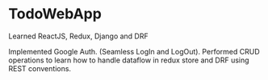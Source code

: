 # TodoWebApp

Learned ReactJS, Redux, Django and DRF

Implemented Google Auth. (Seamless LogIn and LogOut).
Performed CRUD operations to learn how to handle dataflow in redux store and DRF using REST conventions.

